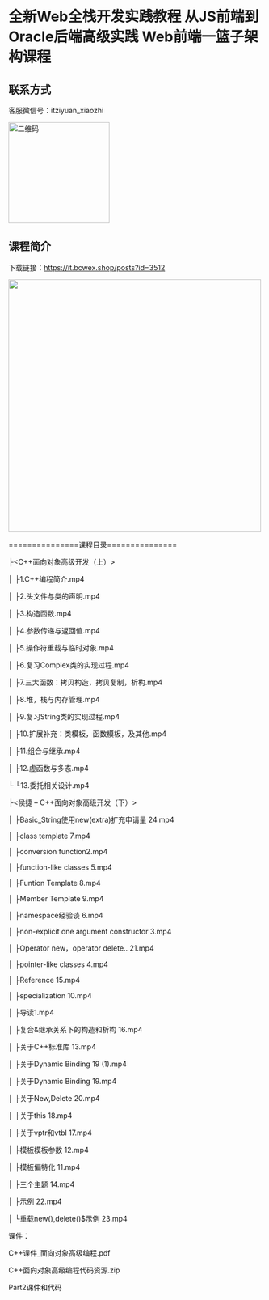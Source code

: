 # 全新Web全栈开发实践教程 从JS前端到Oracle后端高级实践 Web前端一篮子架构课程

## 联系方式

客服微信号：itziyuan_xiaozhi

<img src="https://ziyuanyun.oss-cn-guangzhou.aliyuncs.com/common/20240614073449/666b82192834a.jpg" width="200" height="200" alt="二维码">

## 课程简介

下载链接：https://it.bcwex.shop/posts?id=3512

<img src="https://ziyuanyun.oss-cn-guangzhou.aliyuncs.com/yun/20240515185212/664493dc5ec12.jpg" width="500" alt="">

  

 

 ===============课程目录===============

 ├&lt;C++面向对象高级开发（上）&gt;

 │ ├1.C++编程简介.mp4

 │ ├2.头文件与类的声明.mp4

 │ ├3.构造函数.mp4

 │ ├4.参数传递与返回值.mp4

 │ ├5.操作符重载与临时对象.mp4

 │ ├6.复习Complex类的实现过程.mp4

 │ ├7.三大函数：拷贝构造，拷贝复制，析构.mp4

 │ ├8.堆，栈与内存管理.mp4

 │ ├9.复习String类的实现过程.mp4

 │ ├10.扩展补充：类模板，函数模板，及其他.mp4

 │ ├11.组合与继承.mp4

 │ ├12.虚函数与多态.mp4

 └ └13.委托相关设计.mp4

 ├&lt;侯捷 – C++面向对象高级开发（下）&gt;

 │ ├Basic_String使用new(extra)扩充申请量 24.mp4

 │ ├class template 7.mp4

 │ ├conversion function2.mp4

 │ ├function-like classes 5.mp4

 │ ├Funtion Template 8.mp4

 │ ├Member Template 9.mp4

 │ ├namespace经验谈 6.mp4

 │ ├non-explicit one argument constructor 3.mp4

 │ ├Operator new，operator delete.. 21.mp4

 │ ├pointer-like classes 4.mp4

 │ ├Reference 15.mp4

 │ ├specialization 10.mp4

 │ ├导读1.mp4

 │ ├复合&amp;继承关系下的构造和析构 16.mp4

 │ ├关于C++标准库 13.mp4

 │ ├关于Dynamic Binding 19 (1).mp4

 │ ├关于Dynamic Binding 19.mp4

 │ ├关于New,Delete 20.mp4

 │ ├关于this 18.mp4

 │ ├关于vptr和vtbl 17.mp4

 │ ├模板模板参数 12.mp4

 │ ├模板偏特化 11.mp4

 │ ├三个主题 14.mp4

 │ ├示例 22.mp4

 │ └重载new(),delete()$示例 23.mp4

 课件：

 C++课件_面向对象高级编程.pdf

 C++面向对象高级编程代码资源.zip

 Part2课件和代码

  